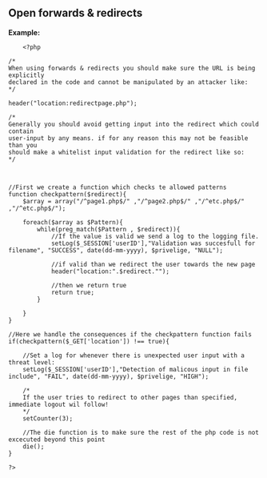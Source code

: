 
Open forwards & redirects
-------

**Example:**

   		<?php
	
	/*
	When using forwards & redirects you should make sure the URL is being explicitly 
	declared in the code and cannot be manipulated by an attacker like:
	*/
	
	header("location:redirectpage.php");
	
	/*
	Generally you should avoid getting input into the redirect which could contain
	user-input by any means. if for any reason this may not be feasible than you 
	should make a whitelist input validation for the redirect like so:
	*/
	
	     
     
	//First we create a function which checks te allowed patterns
	function checkpattern($redirect){
		$array = array("/^page1.php$/" ,"/^page2.php$/" ,"/^etc.php$/" ,"/^etc.php$/");
	
		foreach($array as $Pattern){
			while(preg_match($Pattern , $redirect)){		
				//If the value is valid we send a log to the logging file.        
				setLog($_SESSION['userID'],"Validation was succesfull for filename", "SUCCESS", date(dd-mm-yyyy), $privelige, "NULL"); 
				
				//if valid than we redirect the user towards the new page
				header("location:".$redirect."");
				
				//then we return true      			
				return true;
			}

		}
	}
	
	//Here we handle the consequences if the checkpattern function fails
	if(checkpattern($_GET['location']) !== true){
		
		//Set a log for whenever there is unexpected user input with a threat level:
		setLog($_SESSION['userID'],"Detection of malicous input in file include", "FAIL", date(dd-mm-yyyy), $privelige, "HIGH");
		
		/*
		If the user tries to redirect to other pages than specified, immediate logout wil follow!
		*/
		setCounter(3);
					
		//The die function is to make sure the rest of the php code is not excecuted beyond this point
		die(); 
	}
	
	?>